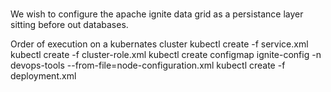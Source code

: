 #
We wish to configure the apache ignite  data grid as a persistance layer sitting before out databases.

Order of execution on a kubernates cluster
kubectl create -f service.xml
kubectl create -f cluster-role.xml
kubectl create configmap ignite-config -n devops-tools --from-file=node-configuration.xml
kubectl create -f deployment.xml